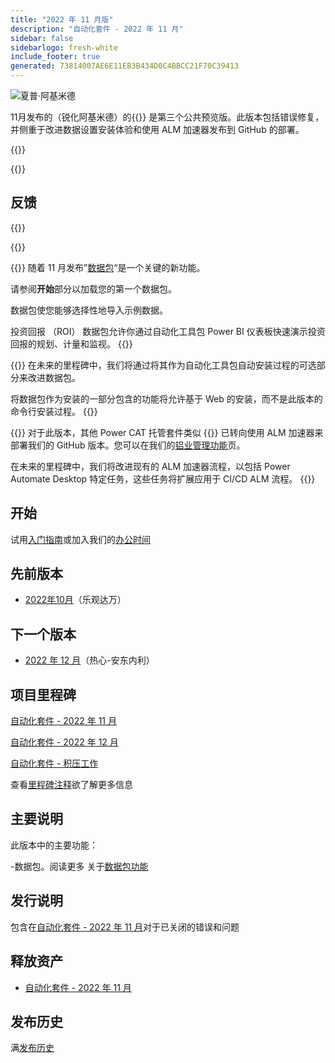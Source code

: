 ```yaml
---
title: "2022 年 11 月版"
description: "自动化套件 - 2022 年 11 月"
sidebar: false
sidebarlogo: fresh-white
include_footer: true
generated: 73814007AE6E11EB3B434D0C4BBCC21F70C39413
---
```


<div class="optional">

![夏普·阿基米德](/images/sharp-archimedes.png)

11月发布的（锐化阿基米德）的{{<product-name>}} 是第三个公共预览版。此版本包括错误修复，并侧重于改进数据设置安装体验和使用 ALM 加速器发布到 GitHub 的部署。

</div>

{{<presentation slides="1,2,3">}}

<div class="optional">

{{<presentationStyles>}}

## 反馈

{{<questions name="/content/zh-hans/releases/november-2022.json" completed="感谢您提供反馈" shownavigationbuttons="false" locale="zh-hans">}}

</div>

{{<slideStyles>}}

{{<slide  id="slide1" audio="releases/november-2022/DataPacks.mp3" description="Automation Kit Overview" image="releases/november-2022/DataPacks.svg" >}}
随着 11 月发布”[数据包](/zh-hans/features/datapacks)“是一个关键的新功能。

请参阅**开始**部分以加载您的第一个数据包。

数据包使您能够选择性地导入示例数据。

投资回报 （ROI） 数据包允许你通过自动化工具包 Power BI 仪表板快速演示投资回报的规划、计量和监视。
{{</slide>}}

{{<slide  id="slide2" audio="releases/november-2022/DataPacks-WhatsNext.mp3" description="Automation Kit Features" image="releases/november-2022/DataPacks-WhatsNext.svg?v=1" >}}
在未来的里程碑中，我们将通过将其作为自动化工具包自动安装过程的可选部分来改进数据包。

将数据包作为安装的一部分包含的功能将允许基于 Web 的安装，而不是此版本的命令行安装过程。
{{</slide>}}


{{<slide id="slide3" audio="releases/november-2022/alm-roadmap.mp3" description="ALM Roadmap" localImage="/images/illustrations/alm-roadmap-2022-11.svg" >}}
对于此版本，其他 Power CAT 托管套件类似 {{<product-name>}} 已转向使用 ALM 加速器来部署我们的 GitHub 版本。您可以在我们的[铝业管理功能](/zh-hans/features/alm)页。

在未来的里程碑中，我们将改进现有的 ALM 加速器流程，以包括 Power Automate Desktop 特定任务，这些任务将扩展应用于 CI/CD ALM 流程。
{{</slide>}}

<div class="optional">

## 开始

试用[入门指南](/zh-hans/get-started)或加入我们的[办公时间](/zh-hans/office-hours)

## 先前版本

- [2022年10月](/zh-hans/releases/october-2022)（乐观达万）

## 下一个版本

- [2022 年 12 月](/zh-hans/releases/december-2022)（热心-安东内利）

## 项目里程碑

[自动化套件 - 2022 年 11 月](https://github.com/orgs/microsoft/projects/486/views/4)

[自动化套件 - 2022 年 12 月](https://github.com/orgs/microsoft/projects/486/views/5)

[自动化套件 - 积压工作](https://github.com/orgs/microsoft/projects/486/views/1)

查看[里程碑注释](/zh-hans/releases/milestones)欲了解更多信息

## 主要说明

此版本中的主要功能：

-数据包。阅读更多 关于[数据包功能](/zh-hans/features/datapacks)

## 发行说明

包含在[自动化套件 - 2022 年 11 月](https://github.com/microsoft/powercat-automation-kit/releases/tag/AutomationKit-November2022)对于已关闭的错误和问题

## 释放资产

- [自动化套件 - 2022 年 11 月](https://github.com/microsoft/powercat-automation-kit/releases/tag/AutomationKit-November2022)

## 发布历史

满[发布历史](/zh-hans/releases)

</div>
